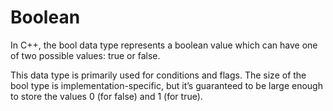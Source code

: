 # Boolean

In C++, the bool data type represents a boolean value which can have one of two possible values: true or false.

This data type is primarily used for conditions and flags. The size of the bool type is implementation-specific, but it’s guaranteed to be large enough to store the values 0 (for false) and 1 (for true).
